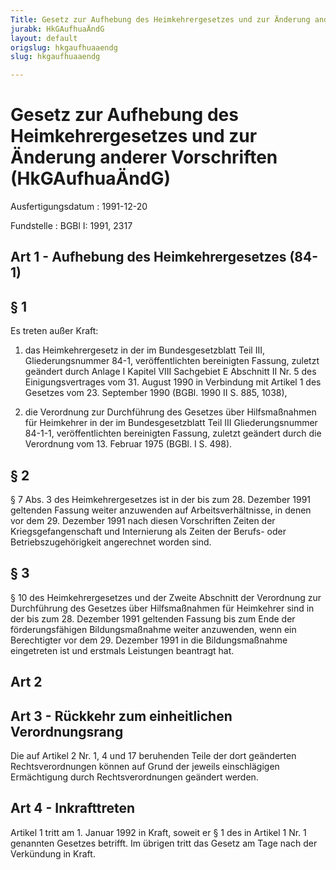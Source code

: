 ```yaml
---
Title: Gesetz zur Aufhebung des Heimkehrergesetzes und zur Änderung anderer Vorschriften
jurabk: HkGAufhuaÄndG
layout: default
origslug: hkgaufhuaaendg
slug: hkgaufhuaaendg

---
```


# Gesetz zur Aufhebung des Heimkehrergesetzes und zur Änderung anderer Vorschriften (HkGAufhuaÄndG)

Ausfertigungsdatum
:   1991-12-20

Fundstelle
:   BGBl I: 1991, 2317



## Art 1 - Aufhebung des Heimkehrergesetzes (84-1)



## § 1

Es treten außer Kraft:

1.  das Heimkehrergesetz in der im Bundesgesetzblatt Teil III,
    Gliederungsnummer 84-1, veröffentlichten bereinigten Fassung, zuletzt
    geändert durch Anlage I Kapitel VIII Sachgebiet E Abschnitt II Nr. 5
    des Einigungsvertrages vom 31. August 1990 in Verbindung mit Artikel 1
    des Gesetzes vom 23. September 1990 (BGBl. 1990 II S. 885, 1038),


2.  die Verordnung zur Durchführung des Gesetzes über Hilfsmaßnahmen für
    Heimkehrer in der im Bundesgesetzblatt Teil III Gliederungsnummer
    84-1-1, veröffentlichten bereinigten Fassung, zuletzt geändert durch
    die Verordnung vom 13. Februar 1975 (BGBl. I S. 498).





## § 2

§ 7 Abs. 3 des Heimkehrergesetzes ist in der bis zum 28. Dezember 1991
geltenden Fassung weiter anzuwenden auf Arbeitsverhältnisse, in denen
vor dem 29. Dezember 1991 nach diesen Vorschriften Zeiten der
Kriegsgefangenschaft und Internierung als Zeiten der Berufs- oder
Betriebszugehörigkeit angerechnet worden sind.


## § 3

§ 10 des Heimkehrergesetzes und der Zweite Abschnitt der Verordnung
zur Durchführung des Gesetzes über Hilfsmaßnahmen für Heimkehrer sind
in der bis zum 28. Dezember 1991 geltenden Fassung bis zum Ende der
förderungsfähigen Bildungsmaßnahme weiter anzuwenden, wenn ein
Berechtigter vor dem 29. Dezember 1991 in die Bildungsmaßnahme
eingetreten ist und erstmals Leistungen beantragt hat.


## Art 2



## Art 3 - Rückkehr zum einheitlichen Verordnungsrang

Die auf Artikel 2 Nr. 1, 4 und 17 beruhenden Teile der dort geänderten
Rechtsverordnungen können auf Grund der jeweils einschlägigen
Ermächtigung durch Rechtsverordnungen geändert werden.


## Art 4 - Inkrafttreten

Artikel 1 tritt am 1. Januar 1992 in Kraft, soweit er § 1 des in
Artikel 1 Nr. 1 genannten Gesetzes betrifft. Im übrigen tritt das
Gesetz am Tage nach der Verkündung in Kraft.

